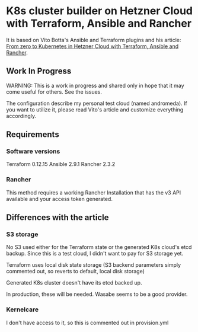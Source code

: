 # K8s cluster builder on Hetzner Cloud with Terraform, Ansible and Rancher 

It is based on Vito Botta's Ansible and Terraform plugins and his article: [From zero to Kubernetes in Hetzner Cloud with Terraform, Ansible and Rancher](https://vitobotta.com/2019/10/14/kubernetes-hetzner-cloud-terraform-ansible-rancher/).

## Work In Progress
 
WARNING: This is a work in progress and shared only in hope that it may come useful for others. See the issues.


The configuration describe my personal test cloud (named andromeda). If you want to utilize it, please read Vito's article and customize everything accordingly.

 ## Requirements
 
 ### Software versions
 
 Terraform 0.12.15
 Ansible 2.9.1
 Rancher 2.3.2
 
 ### Rancher
 
 This method requires a working Rancher Installation that has the v3 API available and your access token generated.
 
## Differences with the article

### S3 storage

No S3 used either for the Terraform state or the generated K8s cloud's etcd backup. Since this is a test cloud, I didn't want to pay for S3 storage yet. 

Terraform uses local disk state storage (S3 backend parameters simply commented out, so reverts to default, local disk storage)

Generated K8s cluster doesn't have its etcd backed up.

In production, these will be needed. Wasabe seems to be a good provider.

### Kernelcare

I don't have access to it, so this is commented out in provision.yml

